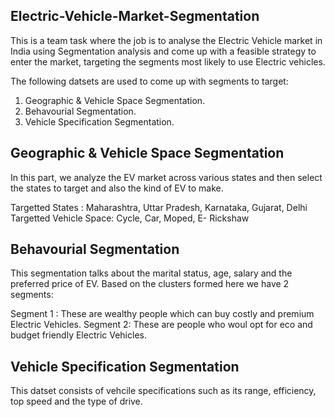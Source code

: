 ## Electric-Vehicle-Market-Segmentation

This is a team task where the job is to analyse the Electric Vehicle market in India using Segmentation analysis and come up with a feasible strategy to enter the market, targeting the segments most likely to use Electric vehicles.

The following datsets are used to come up with segments to target:

1. Geographic & Vehicle Space Segmentation.
2. Behavourial Segmentation.
3. Vehicle Specification Segmentation.

## Geographic & Vehicle Space Segmentation

In this part, we analyze the EV market across various states and then select the states to target and also the kind of EV to make.

Targetted States : Maharashtra, Uttar Pradesh, Karnataka, Gujarat, Delhi
Targetted Vehicle Space: Cycle, Car, Moped, E- Rickshaw

## Behavourial Segmentation

This segmentation talks about the marital status, age, salary and the preferred price of EV. Based on the clusters formed here we have 2 segments:

Segment 1 : These are wealthy people which can buy costly and premium Electric Vehicles.
Segment 2: These are people who woul opt for eco and budget friendly Electric Vehicles.

## Vehicle Specification Segmentation

This datset consists of vehcile specifications such as its range, efficiency, top speed and the type of drive.
